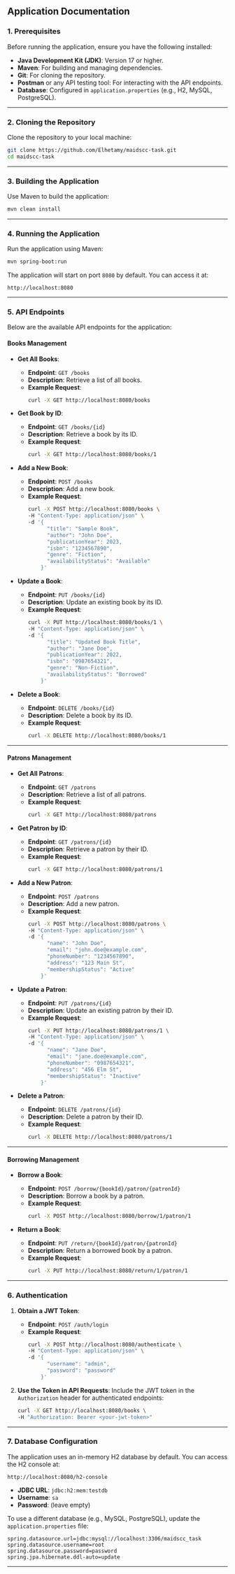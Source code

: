 ## **Application Documentation**

### **1. Prerequisites**
Before running the application, ensure you have the following installed:
- **Java Development Kit (JDK)**: Version 17 or higher.
- **Maven**: For building and managing dependencies.
- **Git**: For cloning the repository.
- **Postman** or any API testing tool: For interacting with the API endpoints.
- **Database**: Configured in `application.properties` (e.g., H2, MySQL, PostgreSQL).

---

### **2. Cloning the Repository**
Clone the repository to your local machine:
```bash
git clone https://github.com/Elhetamy/maidscc-task.git
cd maidscc-task
```

---

### **3. Building the Application**
Use Maven to build the application:
```bash
mvn clean install
```

---

### **4. Running the Application**
Run the application using Maven:
```bash
mvn spring-boot:run
```
The application will start on port `8080` by default. You can access it at:
```
http://localhost:8080
```

---

### **5. API Endpoints**
Below are the available API endpoints for the application:

#### **Books Management**
- **Get All Books**:
  - **Endpoint**: `GET /books`
  - **Description**: Retrieve a list of all books.
  - **Example Request**:
    ```bash
    curl -X GET http://localhost:8080/books
    ```

- **Get Book by ID**:
  - **Endpoint**: `GET /books/{id}`
  - **Description**: Retrieve a book by its ID.
  - **Example Request**:
    ```bash
    curl -X GET http://localhost:8080/books/1
    ```

- **Add a New Book**:
  - **Endpoint**: `POST /books`
  - **Description**: Add a new book.
  - **Example Request**:
    ```bash
    curl -X POST http://localhost:8080/books \
    -H "Content-Type: application/json" \
    -d '{
          "title": "Sample Book",
          "author": "John Doe",
          "publicationYear": 2023,
          "isbn": "1234567890",
          "genre": "Fiction",
          "availabilityStatus": "Available"
        }'
    ```

- **Update a Book**:
  - **Endpoint**: `PUT /books/{id}`
  - **Description**: Update an existing book by its ID.
  - **Example Request**:
    ```bash
    curl -X PUT http://localhost:8080/books/1 \
    -H "Content-Type: application/json" \
    -d '{
          "title": "Updated Book Title",
          "author": "Jane Doe",
          "publicationYear": 2022,
          "isbn": "0987654321",
          "genre": "Non-Fiction",
          "availabilityStatus": "Borrowed"
        }'
    ```

- **Delete a Book**:
  - **Endpoint**: `DELETE /books/{id}`
  - **Description**: Delete a book by its ID.
  - **Example Request**:
    ```bash
    curl -X DELETE http://localhost:8080/books/1
    ```

---

#### **Patrons Management**
- **Get All Patrons**:
  - **Endpoint**: `GET /patrons`
  - **Description**: Retrieve a list of all patrons.
  - **Example Request**:
    ```bash
    curl -X GET http://localhost:8080/patrons
    ```

- **Get Patron by ID**:
  - **Endpoint**: `GET /patrons/{id}`
  - **Description**: Retrieve a patron by their ID.
  - **Example Request**:
    ```bash
    curl -X GET http://localhost:8080/patrons/1
    ```

- **Add a New Patron**:
  - **Endpoint**: `POST /patrons`
  - **Description**: Add a new patron.
  - **Example Request**:
    ```bash
    curl -X POST http://localhost:8080/patrons \
    -H "Content-Type: application/json" \
    -d '{
          "name": "John Doe",
          "email": "john.doe@example.com",
          "phoneNumber": "1234567890",
          "address": "123 Main St",
          "membershipStatus": "Active"
        }'
    ```

- **Update a Patron**:
  - **Endpoint**: `PUT /patrons/{id}`
  - **Description**: Update an existing patron by their ID.
  - **Example Request**:
    ```bash
    curl -X PUT http://localhost:8080/patrons/1 \
    -H "Content-Type: application/json" \
    -d '{
          "name": "Jane Doe",
          "email": "jane.doe@example.com",
          "phoneNumber": "0987654321",
          "address": "456 Elm St",
          "membershipStatus": "Inactive"
        }'
    ```

- **Delete a Patron**:
  - **Endpoint**: `DELETE /patrons/{id}`
  - **Description**: Delete a patron by their ID.
  - **Example Request**:
    ```bash
    curl -X DELETE http://localhost:8080/patrons/1
    ```

---

#### **Borrowing Management**
- **Borrow a Book**:
  - **Endpoint**: `POST /borrow/{bookId}/patron/{patronId}`
  - **Description**: Borrow a book by a patron.
  - **Example Request**:
    ```bash
    curl -X POST http://localhost:8080/borrow/1/patron/1
    ```

- **Return a Book**:
  - **Endpoint**: `PUT /return/{bookId}/patron/{patronId}`
  - **Description**: Return a borrowed book by a patron.
  - **Example Request**:
    ```bash
    curl -X PUT http://localhost:8080/return/1/patron/1
    ```

---

### **6. Authentication**

1. **Obtain a JWT Token**:
   - **Endpoint**: `POST /auth/login`
   - **Example Request**:
     ```bash
     curl -X POST http://localhost:8080/authenticate \
     -H "Content-Type: application/json" \
     -d '{
           "username": "admin",
           "password": "password"
         }'
     ```

2. **Use the Token in API Requests**:
   Include the JWT token in the `Authorization` header for authenticated endpoints:
   ```bash
   curl -X GET http://localhost:8080/books \
   -H "Authorization: Bearer <your-jwt-token>"
   ```

---

### **7. Database Configuration**
The application uses an in-memory H2 database by default. You can access the H2 console at:
```
http://localhost:8080/h2-console
```
- **JDBC URL**: `jdbc:h2:mem:testdb`
- **Username**: `sa`
- **Password**: (leave empty)

To use a different database (e.g., MySQL, PostgreSQL), update the `application.properties` file:
```properties
spring.datasource.url=jdbc:mysql://localhost:3306/maidscc_task
spring.datasource.username=root
spring.datasource.password=password
spring.jpa.hibernate.ddl-auto=update
```

---
